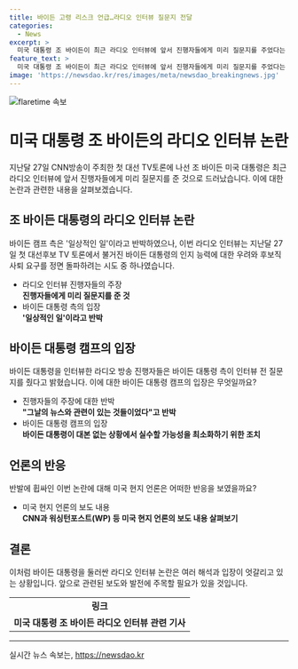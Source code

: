 ```yaml
---
title: 바이든 고령 리스크 언급…라디오 인터뷰 질문지 전달
categories:
  - News
excerpt: >
  미국 대통령 조 바이든이 최근 라디오 인터뷰에 앞서 진행자들에게 미리 질문지를 주었다는 주장이 미국 현지 언론을 통해 알려졌다. 이에 대한 바이든 캠프의 반박과 진행자들의 주장이 대립하고 있는 가운데, 바이든 대통령의 고령과 관련된 인지력 저하 논란을 피해가기 위한 시도로 여겨지고 있다. 이에 대해 바이든 캠프는 사전에 주제에 합의하는 것이 인터뷰의 전제 조건이 아니라며, 이는 드문 관행이 아니라고 주장하고 있다. 이번 사태로 바이든 대통령의 공개 행사 참석 시 심하게 통제하는 비판이 재조명되고 있다.
feature_text: >
  미국 대통령 조 바이든이 최근 라디오 인터뷰에 앞서 진행자들에게 미리 질문지를 주었다는 주장이 미국 현지 언론을 통해 알려졌다. 이에 대한 바이든 캠프의 반박과 진행자들의 주장이 대립하고 있는 가운데, 바이든 대통령의 고령과 관련된 인지력 저하 논란을 피해가기 위한 시도로 여겨지고 있다. 이에 대해 바이든 캠프는 사전에 주제에 합의하는 것이 인터뷰의 전제 조건이 아니라며, 이는 드문 관행이 아니라고 주장하고 있다. 이번 사태로 바이든 대통령의 공개 행사 참석 시 심하게 통제하는 비판이 재조명되고 있다.
image: 'https://newsdao.kr/res/images/meta/newsdao_breakingnews.jpg'
---
```


<p><img src="https://newsdao.kr/res/images/meta/newsdao_breakingnews.jpg" alt="flaretime 속보" /></p>

<h1 data-ke-size="size26">미국 대통령 조 바이든의 라디오 인터뷰 논란</h1>

<p data-ke-size="size16">지난달 27일 CNN방송이 주최한 첫 대선 TV토론에 나선 조 바이든 미국 대통령은 최근 라디오 인터뷰에 앞서 진행자들에게 미리 질문지를 준 것으로 드러났습니다. 이에 대한 논란과 관련한 내용을 살펴보겠습니다.</p>

<h2 data-ke-size="size24">조 바이든 대통령의 라디오 인터뷰 논란</h2>

<p data-ke-size="size16">바이든 캠프 측은 '일상적인 일'이라고 반박하였으나, 이번 라디오 인터뷰는 지난달 27일 첫 대선후보 TV 토론에서 불거진 바이든 대통령의 인지 능력에 대한 우려와 후보직 사퇴 요구를 정면 돌파하려는 시도 중 하나였습니다.</p>

<ul>
  <li>라디오 인터뷰 진행자들의 주장</li>
  <td style="text-align: center; height: 17px;"><b>진행자들에게 미리 질문지를 준 것</b></td>
  <li>바이든 대통령 측의 입장</li>
  <td style="text-align: center; height: 17px;"><b>'일상적인 일'이라고 반박</b></td>
</ul>

<h2 data-ke-size="size24">바이든 대통령 캠프의 입장</h2>

<p data-ke-size="size16">바이든 대통령을 인터뷰한 라디오 방송 진행자들은 바이든 대통령 측이 인터뷰 전 질문지를 줬다고 밝혔습니다. 이에 대한 바이든 대통령 캠프의 입장은 무엇일까요?</p>

<ul>
  <li>진행자들의 주장에 대한 반박</li>
  <td style="text-align: center; height: 17px;"><b>"그날의 뉴스와 관련이 있는 것들이었다"고 반박</b></td>
  <li>바이든 대통령 캠프의 입장</li>
  <td style="text-align: center; height: 17px;"><b>바이든 대통령이 대본 없는 상황에서 실수할 가능성을 최소화하기 위한 조치</b></td>
</ul>

<h2 data-ke-size="size24">언론의 반응</h2>

<p data-ke-size="size16">반발에 휩싸인 이번 논란에 대해 미국 현지 언론은 어떠한 반응을 보였을까요?</p>

<ul>
  <li>미국 현지 언론의 보도 내용</li>
  <td style="text-align: center; height: 17px;"><b>CNN과 워싱턴포스트(WP) 등 미국 현지 언론의 보도 내용 살펴보기</b></td>
</ul>

<h2 data-ke-size="size24">결론</h2>

<p data-ke-size="size16">이처럼 바이든 대통령을 둘러싼 라디오 인터뷰 논란은 여러 해석과 입장이 엇갈리고 있는 상황입니다. 앞으로 관련된 보도와 발전에 주목할 필요가 있을 것입니다.</p>

<table>
  <tr>
    <td style="text-align: center; height: 17px;"><b>링크</b></td>
  </tr>
  <tr>
    <td style="text-align: center; height: 17px;"><b>미국 대통령 조 바이든 라디오 인터뷰 관련 기사</b></td>
  </tr>
</table>

<hr>
실시간 뉴스 속보는, <a href="https://newsdao.kr" rel="dofollow">https://newsdao.kr</a>


